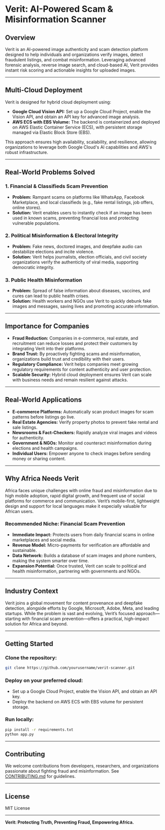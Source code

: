 # Verit: AI-Powered Scam & Misinformation Scanner

## Overview

Verit is an AI-powered image authenticity and scam detection platform designed to help individuals and organizations verify images, detect fraudulent listings, and combat misinformation. Leveraging advanced forensic analysis, reverse image search, and cloud-based AI, Verit provides instant risk scoring and actionable insights for uploaded images.

---

## Multi-Cloud Deployment

Verit is designed for hybrid cloud deployment using:
- **Google Cloud Vision API:** Set up a Google Cloud Project, enable the Vision API, and obtain an API key for advanced image analysis.
- **AWS ECS with EBS Volume:** The backend is containerized and deployed on AWS Elastic Container Service (ECS), with persistent storage managed via Elastic Block Store (EBS).

This approach ensures high availability, scalability, and resilience, allowing organizations to leverage both Google Cloud's AI capabilities and AWS's robust infrastructure.

---

## Real-World Problems Solved

### 1. Financial & Classifieds Scam Prevention
- **Problem:** Rampant scams on platforms like WhatsApp, Facebook Marketplace, and local classifieds (e.g., fake rental listings, job offers, online stores).
- **Solution:** Verit enables users to instantly check if an image has been used in known scams, preventing financial loss and protecting vulnerable populations.

### 2. Political Misinformation & Electoral Integrity
- **Problem:** Fake news, doctored images, and deepfake audio can destabilize elections and incite violence.
- **Solution:** Verit helps journalists, election officials, and civil society organizations verify the authenticity of viral media, supporting democratic integrity.

### 3. Public Health Misinformation
- **Problem:** Spread of false information about diseases, vaccines, and cures can lead to public health crises.
- **Solution:** Health workers and NGOs use Verit to quickly debunk fake images and messages, saving lives and promoting accurate information.

---

## Importance for Companies

- **Fraud Reduction:** Companies in e-commerce, real estate, and recruitment can reduce losses and protect their customers by integrating Verit into their platforms.
- **Brand Trust:** By proactively fighting scams and misinformation, organizations build trust and credibility with their users.
- **Regulatory Compliance:** Verit helps companies meet growing regulatory requirements for content authenticity and user protection.
- **Scalable Security:** Hybrid cloud deployment ensures Verit can scale with business needs and remain resilient against attacks.

---

## Real-World Applications

- **E-commerce Platforms:** Automatically scan product images for scam patterns before listings go live.
- **Real Estate Agencies:** Verify property photos to prevent fake rental and sale listings.
- **Newsrooms & Fact-Checkers:** Rapidly analyze viral images and videos for authenticity.
- **Government & NGOs:** Monitor and counteract misinformation during elections and health campaigns.
- **Individual Users:** Empower anyone to check images before sending money or sharing content.

---

## Why Africa Needs Verit

Africa faces unique challenges with online fraud and misinformation due to high mobile adoption, rapid digital growth, and frequent use of social platforms for commerce and communication. Verit’s mobile-first, lightweight design and support for local languages make it especially valuable for African users.

### Recommended Niche: Financial Scam Prevention

- **Immediate Impact:** Protects users from daily financial scams in online marketplaces and social media.
- **Revenue Model:** Micro-payments for verification are affordable and sustainable.
- **Data Network:** Builds a database of scam images and phone numbers, making the system smarter over time.
- **Expansion Potential:** Once trusted, Verit can scale to political and health misinformation, partnering with governments and NGOs.

---

## Industry Context

Verit joins a global movement for content provenance and deepfake detection, alongside efforts by Google, Microsoft, Adobe, Meta, and leading startups. While the problem is vast and evolving, Verit’s focused approach—starting with financial scam prevention—offers a practical, high-impact solution for Africa and beyond.

---

## Getting Started

### Clone the repository:
```bash
git clone https://github.com/yourusername/verit-scanner.git
```

### Deploy on your preferred cloud:
- Set up a Google Cloud Project, enable the Vision API, and obtain an API key.
- Deploy the backend on AWS ECS with EBS volume for persistent storage.

### Run locally:
```bash
pip install -r requirements.txt
python app.py
```

---

## Contributing

We welcome contributions from developers, researchers, and organizations passionate about fighting fraud and misinformation. See [CONTRIBUTING.md](CONTRIBUTING.md) for guidelines.

---

## License

MIT License

---

**Verit: Protecting Truth, Preventing Fraud, Empowering Africa.**